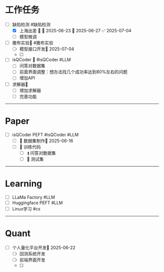 
# 工作任务
- [ ] 缺陷检测 #缺陷检测
	- [x] 上海出差 🔺 🛫 2025-06-23 📅 2025-06-27 ✅ 2025-07-04
	- [ ] 模型微调
- [ ] 撒布实验🔺  #撒布实验 
	- [ ] 模型接口开发🛫 2025-07-04 
	- [ ] 
- [ ] isQCoder 🔼  #isQCoder #LLM 
	- [ ] 问答对数据集
	- [ ] 前面界面调整：想办法找几个成功率达到80%左右的问题
	- [ ] 增加API
- [ ] 求解器🔼 
	- [ ] 增加求解器
	- [ ] 完善功能
---
# Paper

- [ ] isQCoder PEFT #isQCoder #LLM 
	- [ ] 🔼 数据集制作🛫 2025-06-16 
	- [ ] 🔼 训练代码
		- [ ] ⏫ 问答对数据集
		- [ ] 🔼 测试集
---
# Learning
- [ ] LLaMa Factory #LLM
- [ ] Huggingface PEFT #LLM
- [ ] Linux学习 #cs

---
# Quant
- [ ] 个人量化平台开发🛫 2025-06-22  
	- [ ] 回测系统开发
	- [ ] 前端界面开发
	- [ ] 